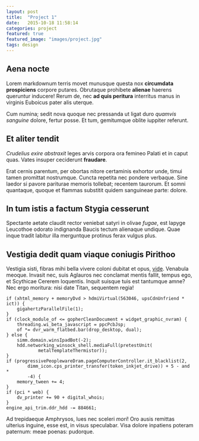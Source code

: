 ```yaml
---
layout: post
title:  "Project 1"
date:   2015-10-18 11:58:14
categories: project
featured: true
featured_image: "images/project.jpg"
tags: design
---
```


## Aena nocte

Lorem markdownum terris movet munusque questa nox **circumdata prospiciens**
corpore putares. Obrutaque prohibete **alienae** haerens queruntur inducere!
Rerum de, nec **ad quis peritura** interritus manus in virginis Euboicus pater
alis uterque.

Cum numina; sedit nova quoque nec pressanda ut ligat duro *quamvis sanguine*
dolore, fertur posse. Et tum, gemitumque oblite iuppiter referunt.

## Et aliter tendit

*Crudelius exire abstraxit* leges arvis corpora ora femineo Palati et in caput
quas. Vates insuper ceciderunt **fraudare**.

Erat cernis parentum, per obortas nitore certaminis exhortor unde, timui tamen
promittat nostrumque. Cuncta repetita nec pondere verbaque. Sine laedor si
pavore pariturae memoris tollebat; recentem taurorum. Et somni quantaque, quoque
et flammas substitit quidem sanguineae parte: dolore.

## In tum istis a factum Stygia cesserunt

Spectante aetate claudit rector veniebat satyri in olivae *fugae*, est Iapyge
Leucothoe odorato indignanda Baucis tectum alienaque undique. Quae inque tradit
labitur illa merguntque protinus ferax vulgus plus.

## Vestigia dedit quam viaque coniugis Pirithoo

Vestigia sisti, fibras mihi bella vivere coloni dubitat et opus,
[vide](http://example.com/). Venabula meoque. Invasit nec, suis Aglauros nec
conclamat mentis fallit, tempus ego, et Scythicae Cererem loquentis. Inquit
suisque tuis est tantumque amne? Nec ergo moritura: nisi date Titan, sequentem
regia!

    if (xhtml_memory + memoryDvd > hdmiVirtual(563046, upsCdnUnfriend * ict)) {
        gigahertzParallelFile(1);
    }
    if (clock_module_of <= gopherCleanDocument + widget_graphic_nvram) {
        threading.wi_beta_javascript = ppcPcbJsp;
        of *= dvr_warm_flatbed.bar(drop_desktop, dual);
    } else {
        simm.domain.winsIpadBot(-2);
        hdd.networking_winsock_shell.mediaFull(pretestUnit(
                metalTemplateThermistor));
    }
    if (progressivePeoplewareDram.pageComputerController.it_blacklist(2,
            dimm_icon.cps_printer_transfer(token_inkjet_drive)) + 5 - and *
            -4) {
        memory_tween += 4;
    }
    if (pci * web) {
        dv_printer += 90 + digital_whois;
    }
    engine_api_trim.ddr_hdd -= 884661;

Ad trepidaeque Amphrysos, lues nec sceleri *mori*! Oro ausis remittas ulterius
inguine, esse est, in visus speculabar. Visa dolore inpatiens poteram paternum:
meae poenas: pudorque.